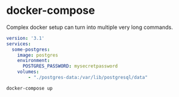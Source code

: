 # docker-compose
Complex docker setup can turn into multiple very long commands.  
```yaml
version: '3.1'
services:
  some-postgres:
    image: postgres
    environment:
      POSTGRES_PASSWORD: mysecretpassword
    volumes:
        - "./postgres-data:/var/lib/postgresql/data"
```
```bash
docker-compose up
```
